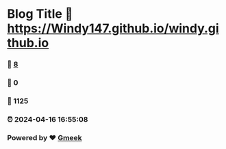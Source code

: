 # Blog Title :link: https://Windy147.github.io/windy.github.io 
### :page_facing_up: [8](https://Windy147.github.io/windy.github.io/tag.html) 
### :speech_balloon: 0 
### :hibiscus: 1125 
### :alarm_clock: 2024-04-16 16:55:08 
### Powered by :heart: [Gmeek](https://github.com/Meekdai/Gmeek)
